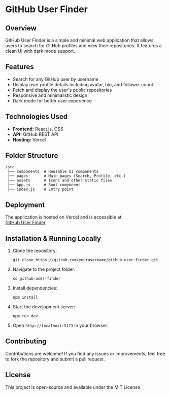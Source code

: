 # GitHub User Finder  

## Overview  
GitHub User Finder is a simple and minimal web application that allows users to search for GitHub profiles and view their repositories. It features a clean UI with dark mode support.  

## Features  
- Search for any GitHub user by username  
- Display user profile details including avatar, bio, and follower count  
- Fetch and display the user's public repositories  
- Responsive and minimalistic design  
- Dark mode for better user experience  

## Technologies Used  
- **Frontend:** React.js, CSS  
- **API:** GitHub REST API  
- **Hosting:** Vercel  

## Folder Structure  
```
/src  
 ├── components  # Reusable UI components  
 ├── pages       # Main pages (Search, Profile, etc.)  
 ├── assets      # Icons and other static files  
 ├── App.js      # Root component  
 ├── index.js    # Entry point  
```  

## Deployment  
The application is hosted on Vercel and is accessible at:  
[GitHub User Finder](https://github-user-finder-rust.vercel.app/)  

## Installation & Running Locally  
1. Clone the repository:  
   ```
   git clone https://github.com/yourusername/github-user-finder.git
   ```  
2. Navigate to the project folder:  
   ```
   cd github-user-finder
   ```  
3. Install dependencies:  
   ```
   npm install
   ```  
4. Start the development server:  
   ```
   npm run dev
   ```  
5. Open `http://localhost:5173` in your browser.  

## Contributing  
Contributions are welcome! If you find any issues or improvements, feel free to fork the repository and submit a pull request.  

## License  
This project is open-source and available under the MIT License.
